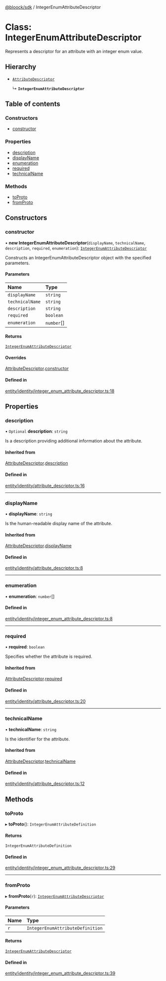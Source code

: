 [@bloock/sdk](../index.md) / IntegerEnumAttributeDescriptor

# Class: IntegerEnumAttributeDescriptor

Represents a descriptor for an attribute with an integer enum value.

## Hierarchy

- [`AttributeDescriptor`](AttributeDescriptor.md)

  ↳ **`IntegerEnumAttributeDescriptor`**

## Table of contents

### Constructors

- [constructor](IntegerEnumAttributeDescriptor.md#constructor)

### Properties

- [description](IntegerEnumAttributeDescriptor.md#description)
- [displayName](IntegerEnumAttributeDescriptor.md#displayname)
- [enumeration](IntegerEnumAttributeDescriptor.md#enumeration)
- [required](IntegerEnumAttributeDescriptor.md#required)
- [technicalName](IntegerEnumAttributeDescriptor.md#technicalname)

### Methods

- [toProto](IntegerEnumAttributeDescriptor.md#toproto)
- [fromProto](IntegerEnumAttributeDescriptor.md#fromproto)

## Constructors

### constructor

• **new IntegerEnumAttributeDescriptor**(`displayName`, `technicalName`, `description`, `required`, `enumeration`): [`IntegerEnumAttributeDescriptor`](IntegerEnumAttributeDescriptor.md)

Constructs an IntegerEnumAttributeDescriptor object with the specified parameters.

#### Parameters

| Name | Type |
| :------ | :------ |
| `displayName` | `string` |
| `technicalName` | `string` |
| `description` | `string` |
| `required` | `boolean` |
| `enumeration` | `number`[] |

#### Returns

[`IntegerEnumAttributeDescriptor`](IntegerEnumAttributeDescriptor.md)

#### Overrides

[AttributeDescriptor](AttributeDescriptor.md).[constructor](AttributeDescriptor.md#constructor)

#### Defined in

[entity/identity/integer_enum_attribute_descriptor.ts:18](https://github.com/bloock/bloock-sdk/blob/10b1e90/languages/js/src/entity/identity/integer_enum_attribute_descriptor.ts#L18)

## Properties

### description

• `Optional` **description**: `string`

Is a description providing additional information about the attribute.

#### Inherited from

[AttributeDescriptor](AttributeDescriptor.md).[description](AttributeDescriptor.md#description)

#### Defined in

[entity/identity/attribute_descriptor.ts:16](https://github.com/bloock/bloock-sdk/blob/10b1e90/languages/js/src/entity/identity/attribute_descriptor.ts#L16)

___

### displayName

• **displayName**: `string`

Is the human-readable display name of the attribute.

#### Inherited from

[AttributeDescriptor](AttributeDescriptor.md).[displayName](AttributeDescriptor.md#displayname)

#### Defined in

[entity/identity/attribute_descriptor.ts:8](https://github.com/bloock/bloock-sdk/blob/10b1e90/languages/js/src/entity/identity/attribute_descriptor.ts#L8)

___

### enumeration

• **enumeration**: `number`[]

#### Defined in

[entity/identity/integer_enum_attribute_descriptor.ts:8](https://github.com/bloock/bloock-sdk/blob/10b1e90/languages/js/src/entity/identity/integer_enum_attribute_descriptor.ts#L8)

___

### required

• **required**: `boolean`

Specifies whether the attribute is required.

#### Inherited from

[AttributeDescriptor](AttributeDescriptor.md).[required](AttributeDescriptor.md#required)

#### Defined in

[entity/identity/attribute_descriptor.ts:20](https://github.com/bloock/bloock-sdk/blob/10b1e90/languages/js/src/entity/identity/attribute_descriptor.ts#L20)

___

### technicalName

• **technicalName**: `string`

Is the identifier for the attribute.

#### Inherited from

[AttributeDescriptor](AttributeDescriptor.md).[technicalName](AttributeDescriptor.md#technicalname)

#### Defined in

[entity/identity/attribute_descriptor.ts:12](https://github.com/bloock/bloock-sdk/blob/10b1e90/languages/js/src/entity/identity/attribute_descriptor.ts#L12)

## Methods

### toProto

▸ **toProto**(): `IntegerEnumAttributeDefinition`

#### Returns

`IntegerEnumAttributeDefinition`

#### Defined in

[entity/identity/integer_enum_attribute_descriptor.ts:29](https://github.com/bloock/bloock-sdk/blob/10b1e90/languages/js/src/entity/identity/integer_enum_attribute_descriptor.ts#L29)

___

### fromProto

▸ **fromProto**(`r`): [`IntegerEnumAttributeDescriptor`](IntegerEnumAttributeDescriptor.md)

#### Parameters

| Name | Type |
| :------ | :------ |
| `r` | `IntegerEnumAttributeDefinition` |

#### Returns

[`IntegerEnumAttributeDescriptor`](IntegerEnumAttributeDescriptor.md)

#### Defined in

[entity/identity/integer_enum_attribute_descriptor.ts:39](https://github.com/bloock/bloock-sdk/blob/10b1e90/languages/js/src/entity/identity/integer_enum_attribute_descriptor.ts#L39)
